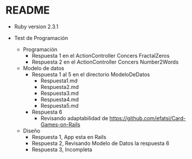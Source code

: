 # README

* Ruby version 
2.3.1

* Test de Programación
    * Programación
        * Respuesta 1 en el ActionController Concers FractalZeros
        * Respuesta 2 en el ActionController Concers Number2Words
    * Modelo de datos
        * Respuesta 1 al 5 en el directorio ModeloDeDatos
            * Respuesta1.md
            * Respuesta2.md
            * Respuesta3.md
            * Respuesta4.md
            * Respuesta5.md
        * Respuesta 6 
            * Revisando adaptabilidad de https://github.com/efatsi/Card-Games-on-Rails
    * Diseño
        * Respuesta 1, App esta en Rails
        * Respuesta 2, Revisando Modelo de Datos la respuesta 6
        * Respuesta 3, Incompleta